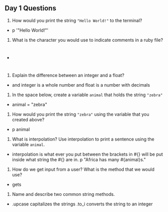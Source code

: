 ## Day 1 Questions

1. How would you print the string `"Hello World!"` to the terminal?

  * p '"Hello World!"'

1. What is the character you would use to indicate comments in a ruby file?

  * #

1. Explain the difference between an integer and a float?

  * and integer is a whole number and float is a number with decimals

1. In the space below, create a variable `animal` that holds the string `"zebra"`

  * animal = "zebra"

1. How would you print the string `"zebra"` using the variable that you created above?

  * p animal

1. What is interpolation? Use interpolation to print a sentence using the variable `animal`.

  * interpolation is what ever you put between the brackets in #{} will be   put inside what string the #{} are in.
  p "Africa has many #{animal}s."

1. How do we get input from a user? What is the method that we would use?

  * gets

1. Name and describe two common string methods.

  * .upcase capitalizes the strings
    .to_i converts the string to an integer
